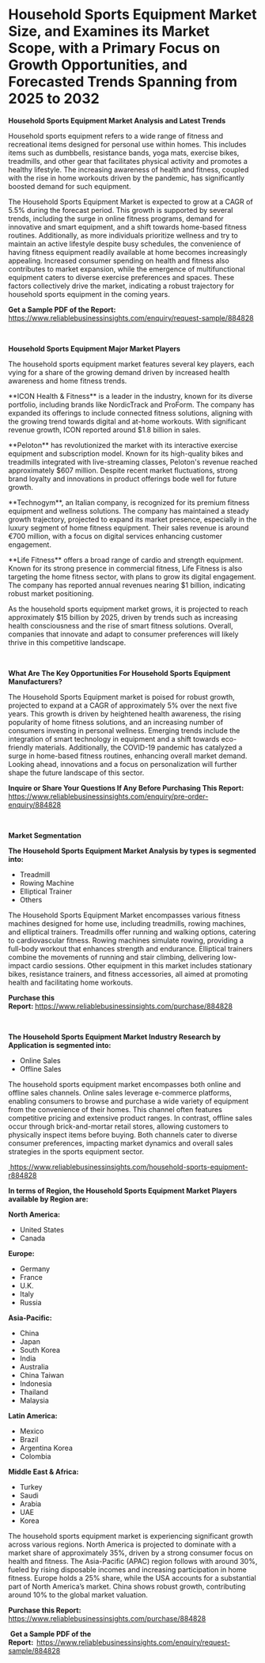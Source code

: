 <p><h1>Household Sports Equipment Market Size, and Examines its Market Scope, with a Primary Focus on Growth Opportunities, and Forecasted Trends Spanning from 2025 to 2032</h1></p><p><strong>Household Sports Equipment Market Analysis and Latest Trends</strong></p>
<p><p>Household sports equipment refers to a wide range of fitness and recreational items designed for personal use within homes. This includes items such as dumbbells, resistance bands, yoga mats, exercise bikes, treadmills, and other gear that facilitates physical activity and promotes a healthy lifestyle. The increasing awareness of health and fitness, coupled with the rise in home workouts driven by the pandemic, has significantly boosted demand for such equipment.</p><p>The Household Sports Equipment Market is expected to grow at a CAGR of 5.5% during the forecast period. This growth is supported by several trends, including the surge in online fitness programs, demand for innovative and smart equipment, and a shift towards home-based fitness routines. Additionally, as more individuals prioritize wellness and try to maintain an active lifestyle despite busy schedules, the convenience of having fitness equipment readily available at home becomes increasingly appealing. Increased consumer spending on health and fitness also contributes to market expansion, while the emergence of multifunctional equipment caters to diverse exercise preferences and spaces. These factors collectively drive the market, indicating a robust trajectory for household sports equipment in the coming years.</p></p>
<p><strong>Get a Sample PDF of the Report:&nbsp;</strong> <a href="https://www.reliablebusinessinsights.com/enquiry/request-sample/884828?utm_campaign=2804&utm_medium=2&utm_source=Github&utm_content=ia&utm_term=15042025&utm_id=household-sports-equipment">https://www.reliablebusinessinsights.com/enquiry/request-sample/884828</a></p>
<p>&nbsp;</p>
<p><strong>Household Sports Equipment Major Market Players</strong></p>
<p><p>The household sports equipment market features several key players, each vying for a share of the growing demand driven by increased health awareness and home fitness trends. </p><p>**ICON Health & Fitness** is a leader in the industry, known for its diverse portfolio, including brands like NordicTrack and ProForm. The company has expanded its offerings to include connected fitness solutions, aligning with the growing trend towards digital and at-home workouts. With significant revenue growth, ICON reported around $1.8 billion in sales.</p><p>**Peloton** has revolutionized the market with its interactive exercise equipment and subscription model. Known for its high-quality bikes and treadmills integrated with live-streaming classes, Peloton's revenue reached approximately $607 million. Despite recent market fluctuations, strong brand loyalty and innovations in product offerings bode well for future growth.</p><p>**Technogym**, an Italian company, is recognized for its premium fitness equipment and wellness solutions. The company has maintained a steady growth trajectory, projected to expand its market presence, especially in the luxury segment of home fitness equipment. Their sales revenue is around €700 million, with a focus on digital services enhancing customer engagement.</p><p>**Life Fitness** offers a broad range of cardio and strength equipment. Known for its strong presence in commercial fitness, Life Fitness is also targeting the home fitness sector, with plans to grow its digital engagement. The company has reported annual revenues nearing $1 billion, indicating robust market positioning.</p><p>As the household sports equipment market grows, it is projected to reach approximately $15 billion by 2025, driven by trends such as increasing health consciousness and the rise of smart fitness solutions. Overall, companies that innovate and adapt to consumer preferences will likely thrive in this competitive landscape.</p></p>
<p>&nbsp;</p>
<p><strong>What Are The Key Opportunities For Household Sports Equipment Manufacturers?</strong></p>
<p><p>The Household Sports Equipment market is poised for robust growth, projected to expand at a CAGR of approximately 5% over the next five years. This growth is driven by heightened health awareness, the rising popularity of home fitness solutions, and an increasing number of consumers investing in personal wellness. Emerging trends include the integration of smart technology in equipment and a shift towards eco-friendly materials. Additionally, the COVID-19 pandemic has catalyzed a surge in home-based fitness routines, enhancing overall market demand. Looking ahead, innovations and a focus on personalization will further shape the future landscape of this sector.</p></p>
<p><strong>Inquire or Share Your Questions If Any Before Purchasing This Report:</strong> <a href="https://www.reliablebusinessinsights.com/enquiry/pre-order-enquiry/884828?utm_campaign=2804&utm_medium=2&utm_source=Github&utm_content=ia&utm_term=15042025&utm_id=household-sports-equipment">https://www.reliablebusinessinsights.com/enquiry/pre-order-enquiry/884828</a></p>
<p>&nbsp;</p>
<p><strong>Market Segmentation</strong></p>
<p><strong>The Household Sports Equipment Market Analysis by types is segmented into:</strong></p>
<p><ul><li>Treadmill</li><li>Rowing Machine</li><li>Elliptical Trainer</li><li>Others</li></ul></p>
<p><p>The Household Sports Equipment Market encompasses various fitness machines designed for home use, including treadmills, rowing machines, and elliptical trainers. Treadmills offer running and walking options, catering to cardiovascular fitness. Rowing machines simulate rowing, providing a full-body workout that enhances strength and endurance. Elliptical trainers combine the movements of running and stair climbing, delivering low-impact cardio sessions. Other equipment in this market includes stationary bikes, resistance trainers, and fitness accessories, all aimed at promoting health and facilitating home workouts.</p></p>
<p><strong>Purchase this Report:&nbsp;</strong><a href="https://www.reliablebusinessinsights.com/purchase/884828?utm_campaign=2804&utm_medium=2&utm_source=Github&utm_content=ia&utm_term=15042025&utm_id=household-sports-equipment">https://www.reliablebusinessinsights.com/purchase/884828</a></p>
<p>&nbsp;</p>
<p><strong>The Household Sports Equipment Market Industry Research by Application is segmented into:</strong></p>
<p><ul><li>Online Sales</li><li>Offline Sales</li></ul></p>
<p><p>The household sports equipment market encompasses both online and offline sales channels. Online sales leverage e-commerce platforms, enabling consumers to browse and purchase a wide variety of equipment from the convenience of their homes. This channel often features competitive pricing and extensive product ranges. In contrast, offline sales occur through brick-and-mortar retail stores, allowing customers to physically inspect items before buying. Both channels cater to diverse consumer preferences, impacting market dynamics and overall sales strategies in the sports equipment sector.</p></p>
<p><a href="https://www.reliablebusinessinsights.com/household-sports-equipment-r884828?utm_campaign=2804&utm_medium=2&utm_source=Github&utm_content=ia&utm_term=15042025&utm_id=household-sports-equipment">&nbsp;https://www.reliablebusinessinsights.com/household-sports-equipment-r884828</a></p>
<p><strong>In terms of Region, the Household Sports Equipment Market Players available by Region are:</strong></p>
<p>
    <p> <strong> North America: </strong>
        <ul>
            <li>United States</li>
            <li>Canada</li>
        </ul>
        </p> 
    <p> <strong> Europe: </strong>
        <ul>
            <li>Germany</li>
            <li>France</li>
            <li>U.K.</li>
            <li>Italy</li>
            <li>Russia</li>
        </ul>
        </p> 
    <p> <strong> Asia-Pacific: </strong>
        <ul>
            <li>China</li>
            <li>Japan</li>
            <li>South Korea</li>
            <li>India</li>
            <li>Australia</li>
            <li>China Taiwan</li>
            <li>Indonesia</li>
            <li>Thailand</li>
            <li>Malaysia</li>
        </ul>
        </p> 
    <p> <strong> Latin America: </strong>
        <ul>
            <li>Mexico</li>
            <li>Brazil</li>
            <li>Argentina Korea</li>
            <li>Colombia</li>
        </ul>
        </p> 
    <p> <strong> Middle East & Africa: </strong>
        <ul>
            <li>Turkey</li>
            <li>Saudi</li>
            <li>Arabia</li>
            <li>UAE</li>
            <li>Korea</li>
        </ul>
    </p>
    </p>
<p><p>The household sports equipment market is experiencing significant growth across various regions. North America is projected to dominate with a market share of approximately 35%, driven by a strong consumer focus on health and fitness. The Asia-Pacific (APAC) region follows with around 30%, fueled by rising disposable incomes and increasing participation in home fitness. Europe holds a 25% share, while the USA accounts for a substantial part of North America’s market. China shows robust growth, contributing around 10% to the global market valuation.</p></p>
<p><strong>Purchase this Report: </strong><a href="https://www.reliablebusinessinsights.com/purchase/884828?utm_campaign=2804&utm_medium=2&utm_source=Github&utm_content=ia&utm_term=15042025&utm_id=household-sports-equipment">https://www.reliablebusinessinsights.com/purchase/884828</a></p>
<p>&nbsp;<strong>Get a Sample PDF of the Report:&nbsp;&nbsp;</strong><a href="https://www.reliablebusinessinsights.com/enquiry/request-sample/884828?utm_campaign=2804&utm_medium=2&utm_source=Github&utm_content=ia&utm_term=15042025&utm_id=household-sports-equipment">https://www.reliablebusinessinsights.com/enquiry/request-sample/884828</a></p>
<p><strong></strong></p>
<p><p></p><p></p><p></p></p>